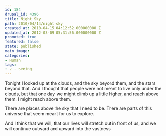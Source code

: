 ```yaml
---
id: 184
drupal_id: 4396
title: Night Sky
path: 2010/04/14/night-sky
created_at: 2010-04-15 04:12:52.000000000 Z
updated_at: 2012-03-09 05:31:56.000000000 Z
promoted: true
featured: false
state: published
main_image: 
categories:
- Human
tags:
- 2 - Seeing
---
```

Tonight I looked up at the clouds, and the sky beyond them, and the stars beyond that. And I thought that people were not meant to live only under the clouds, but that one day, we might climb up a little higher, and reach above them. I might reach above them.

There are places above the sky that I need to be. There are parts of this universe that seem meant for us to explore.

And I think that we will, that our lives will stretch out in front of us, and we will continue outward and upward into the vastness.

